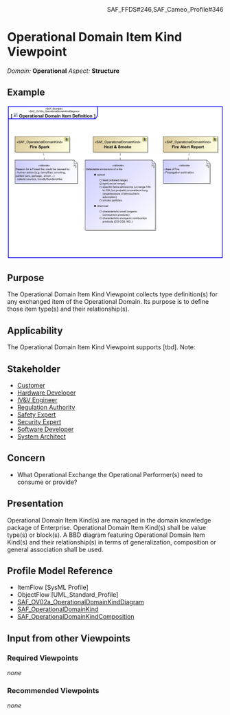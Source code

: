 <div align="right">SAF_FFDS#246,SAF_Cameo_Profile#346</div>

# Operational Domain Item Kind Viewpoint
*Domain:* **Operational** *Aspect:* **Structure**
## Example
![Operational Domain Item Definition](../diagrams/Operational-Domain-Item-Definition.svg)
## Purpose
The Operational Domain Item Kind Viewpoint collects type definition(s) for any exchanged item of the Operational Domain. Its purpose is to define those item type(s) and their relationship(s).
## Applicability
The Operational Domain Item Kind Viewpoint supports [tbd].
Note:
## Stakeholder
* [Customer](../stakeholders.md#Customer)
* [Hardware Developer](../stakeholders.md#Hardware-Developer)
* [IV&V Engineer](../stakeholders.md#IV&V-Engineer)
* [Regulation Authority](../stakeholders.md#Regulation-Authority)
* [Safety Expert](../stakeholders.md#Safety-Expert)
* [Security Expert](../stakeholders.md#Security-Expert)
* [Software Developer](../stakeholders.md#Software-Developer)
* [System Architect](../stakeholders.md#System-Architect)
## Concern
* What Operational Exchange the Operational Performer(s) need to consume or provide?
## Presentation
Operational Domain Item Kind(s) are managed in the domain knowledge package of Enterprise. Operational Domain Item Kind(s) shall be value type(s) or block(s). A BBD diagram featuring Operational Domain Item Kind(s) and their relationship(s) in terms of generalization, composition or general association shall be used.

## Profile Model Reference
* ItemFlow [SysML Profile]
* ObjectFlow [UML_Standard_Profile]
* [SAF_OV02a_OperationalDomainKindDiagram](../stereotypes.md#SAF_OV02a_OperationalDomainKindDiagram)
* [SAF_OperationalDomainKind](../stereotypes.md#SAF_OperationalDomainKind)
* [SAF_OperationalDomainKindComposition](../stereotypes.md#SAF_OperationalDomainKindComposition)
## Input from other Viewpoints
### Required Viewpoints
*none*
### Recommended Viewpoints
*none*
